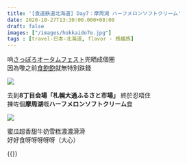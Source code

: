 ```yaml
---
title: '[食道鉄道北海道] Day7：摩周湖 ハーフメロンソフトクリーム'
date: 2020-10-27T13:30:00.000+08:00
draft: false
images: ["/images/hokkaido7e.jpg"]
tags : [travel-日本-北海道, flavor - 螞蟻族]
---
```

 
响[さっぽろオータムフェスト](https://hidie.net/hokkaido7d/)兜晒成個圈  
因為嚟之前[食飽飽](https://hidie.net/hokkaido7b/)就無特別跌錢  

![](/images/hokkaido7e1.jpg)

去到**8丁目会場「札幌大通ふるさと市場」** 終於忍唔住  
揀咗個**摩周湖**嘅**ハーフメロンソフトクリーム**食  

![](/images/hokkaido7e.jpg)

蜜瓜超香甜牛奶雪糕濃濃滑滑  
好好食呀呀呀呀呀（大心）  
  
  
{{<hokkaido>}}
